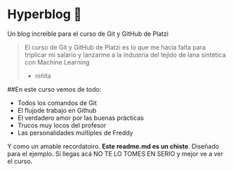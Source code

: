 # Hyperblog 💚
Un blog increíble para el curso de Git y GitHub de Platzi
>El curso de Git y GitHub de Platzi es lo que me hacia falta para triplicar mi salario y lanzarme a la industria del tejido de lana sintética con Machine Learning
> - niñita

##En este curso vemos de todo:
* Todos los comandos de Git
* El flujode trabajo en Github
* El verdadero amor por las buenas prácticas
* Trucos muy locos del profesor
* Las personalidades múltiples de Freddy

Y como un amable recordatoiro. **Este readme.md es un chiste**. Diseñado para el ejemplo. Si llegas acá NO TE LO TOMES EN SERIO y mejor ve a ver el curso.